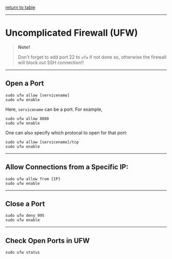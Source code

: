 [return to table](../README.md)

---

# Uncomplicated Firewall (UFW)

> **Note!**
> 
> Don't forget to add port 22 to ```ufw``` if not done so, otherwise the firewall will block out SSH connection!!

---

## Open a Port
```
sudo ufw allow [servicename]
sudo ufw enable
```
Here, ```servicename``` can be a port. For example,
```
sudo ufw allow 8080
sudo ufw enable
```

One can also specify which protocal to open for that port:
```
sudo ufw allow [servicename]/tcp
sudo ufw enable
```

---

## Allow Connections from a Specific IP:
```
sudo ufw allow from [IP]
sudo ufw enable
```

---

## Close a Port
```
sudo ufw deny 995
sudo ufw enable
```

---

## Check Open Ports in UFW
```
sudo ufw status 
```





